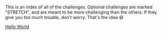 This is an index of all of the challenges. Optional challenges are marked "STRETCH", and are meant to be more challenging than the others. If they give you too much trouble, don't worry. That's the idea :smile:

[Hello World](challenges/hello_world.md)
